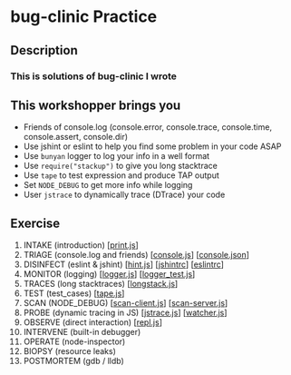 # bug-clinic Practice

## Description
### This is solutions of bug-clinic I wrote

## This workshopper brings you
- Friends of console.log (console.error, console.trace, console.time, console.assert, console.dir)
- Use jshint or eslint to help you find some problem in your code ASAP
- Use `bunyan` logger to log your info in a well format
- Use `require("stackup")` to give you long stacktrace
- Use `tape` to test expression and produce TAP output
- Set `NODE_DEBUG` to get more info while logging
- User `jstrace` to dynamically trace (DTrace) your code

## Exercise
1. INTAKE (introduction) [[print.js](print.js)]
2. TRIAGE (console.log and friends) [[console.js](console.js)] [[console.json](console.json)]
3. DISINFECT (eslint & jshint) [[hint.js](hint.js)] [[jshintrc](jshintrc)] [[eslintrc](eslintrc)]
4. MONITOR (logging) [[logger.js](logger.js)] [[logger_test.js](logger_test.js)]
5. TRACES (long stacktraces) [[longstack.js](longstack.js)]
6. TEST (test_cases) [[tape.js](tape.js)]
7. SCAN (NODE_DEBUG) [[scan-client.js](scan-client.js)] [[scan-server.js](scan-server.js)]
8. PROBE (dynamic tracing in JS) [[jstrace.js](jstrace.js)] [[watcher.js](watcher.js)]
9. OBSERVE (direct interaction) [[repl.js](repl.js)]
10. INTERVENE (built-in debugger)
11. OPERATE (node-inspector)
12. BIOPSY (resource leaks)
13. POSTMORTEM (gdb / lldb)
